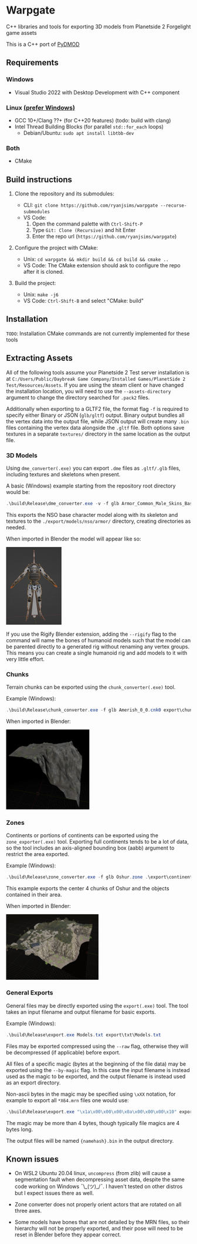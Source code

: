 # Warpgate
C++ libraries and tools for exporting 3D models from Planetside 2 Forgelight game assets

This is a C++ port of [PyDMOD](https://github.com/ryanjsims/pydmod)

## Requirements
### Windows
* Visual Studio 2022 with Desktop Development with C++ component
### Linux [(prefer Windows)](#known-issues)
* GCC 10+/Clang ??+ (for C++20 features) (todo: build with clang)
* Intel Thread Building Blocks (for parallel `std::for_each` loops)
    * Debian/Ubuntu: `sudo apt install libtbb-dev`
### Both
* CMake

## Build instructions
1. Clone the repository and its submodules:
    * CLI: `git clone https://github.com/ryanjsims/warpgate --recurse-submodules`
    * VS Code:
        1. Open the command palette with `Ctrl-Shift-P`
        2. Type `Git: Clone (Recursive)` and hit Enter
        3. Enter the repo url (`https://github.com/ryanjsims/warpgate`)

2. Configure the project with CMake:
    * Unix: `cd warpgate && mkdir build && cd build && cmake ..`
    * VS Code: The CMake extension should ask to configure the repo after it is cloned.

3. Build the project:
    * Unix: `make -j6`
    * VS Code: `Ctrl-Shift-B` and select "CMake: build"

## Installation
`TODO`: Installation CMake commands are not currently implemented for these tools

## Extracting Assets
All of the following tools assume your Planetside 2 Test server installation is at `C:/Users/Public/Daybreak Game Company/Installed Games/PlanetSide 2 Test/Resources/Assets`. If you are using the steam client or have changed the installation location, you will need to use the `--assets-directory` argument to change the directory searched for `.pack2` files.

Additionally when exporting to a GLTF2 file, the format flag `-f` is required to specify either Binary or JSON (`glb/gltf`) output. Binary output bundles all the vertex data into the output file, while JSON output will create many `.bin` files containing the vertex data alongside the `.gltf` file. Both options save textures in a separate `textures/` directory in the same location as the output file.

### 3D Models
Using `dme_converter(.exe)` you can export `.dme` files as `.gltf/.glb` files, including textures and skeletons when present.

A basic (Windows) example starting from the repository root directory would be:
```powershell
.\build\Release\dme_converter.exe -v -f glb Armor_Common_Male_Skins_Base_LOD0.dme export/models/nso/armor/base.glb
```
This exports the NSO base character model along with its skeleton and textures to the `./export/models/nso/armor/` directory, creating directories as needed.

When imported in Blender the model will appear like so:

<img alt="NSO Base Model in Blender" title="NSO Base Model in Blender" width=30% src="img/nso_armor_base_example.png"/>

If you use the Rigify Blender extension, adding the `--rigify` flag to the command will name the bones of humanoid models such that the model can be parented directly to a generated rig without renaming any vertex groups. This means you can create a single humanoid rig and add models to it with very little effort.

### Chunks
Terrain chunks can be exported using the `chunk_converter(.exe)` tool.

Example (Windows):
```powershell
.\build\Release\chunk_converter.exe -f glb Amerish_0_0.cnk0 export\chunks\amerish\0_0.glb -v
```

When imported in Blender:

<img alt="Amerish 0 0 chunk in Blender" title="Amerish 0 0 chunk in Blender" width=45% src="img/amerish_0_0_example.png"/>

### Zones
Continents or portions of continents can be exported using the `zone_exporter(.exe)` tool. Exporting full continents tends to be a lot of data, so the tool includes an axis-aligned bounding box (aabb) argument to restrict the area exported.

Example (Windows):
```powershell
.\build\Release\zone_converter.exe -f glb Oshur.zone .\export\continents\oshur\oshur.glb -v --aabb -256 -256 256 256
```

This example exports the center 4 chunks of Oshur and the objects contained in their area.

When imported in Blender:

<img alt="Oshur center in Blender" title="Oshur center in Blender" width=50% src="img/oshur_center_example.png"/>

### General Exports
General files may be directly exported using the `export(.exe)` tool. The tool takes an input filename and output filename for basic exports.

Example (Windows):
```powershell
.\build\Release\export.exe Models.txt export\txt\Models.txt
```

Files may be exported compressed using the `--raw` flag, otherwise they will be decompressed (if applicable) before export.

All files of a specific magic (bytes at the beginning of the file data) may be exported using the `--by-magic` flag. In this case the input filename is instead used as the magic to be exported, and the output filename is instead used as an export directory. 

Non-ascii bytes in the magic may be specified using `\xXX` notation, for example to export all `*X64.mrn` files one would use:
```powershell
.\build\Release\export.exe "\x1a\x00\x00\x00\x0a\x00\x00\x00\x10" export\mrn\
```

The magic may be more than 4 bytes, though typically file magics are 4 bytes long.

The output files will be named `{namehash}.bin` in the output directory.

## Known issues
* On WSL2 Ubuntu 20.04 linux, `uncompress` (from zlib) will cause a segmentation fault when decompressing asset data, despite the same code working on Windows ¯\\\_(ツ)_/¯. I haven't tested on other distros but I expect issues there as well.

* Zone converter does not properly orient actors that are rotated on all three axes.

* Some models have bones that are not detailed by the MRN files, so their hierarchy will not be properly exported, and their pose will need to be reset in Blender before they appear correct.